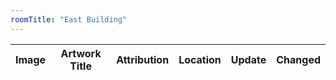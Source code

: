 ```yaml
---
roomTitle: "East Building"
---
```


<table
  data-toggle="table"
  data-url="../../art_change.json"
  data-pagination="true"
  data-search="true">
	<thead>
		<tr>
			<th data-field="Image" scope="col">Image</th>
			<th data-field="Artwork Title" scope="col">Artwork Title</th>
			<th data-field="Attribution" scope="col" data-filter-control="input">Attribution</th>
			<th data-field="Location" scope="col" data-filter-control="select">Location</th>
			<th data-field="Update" scope="col" data-filter-control="select">Update</th>
			<th data-field="Changed" scope="col">Changed</th>
		</tr>
	</thead>
</table>